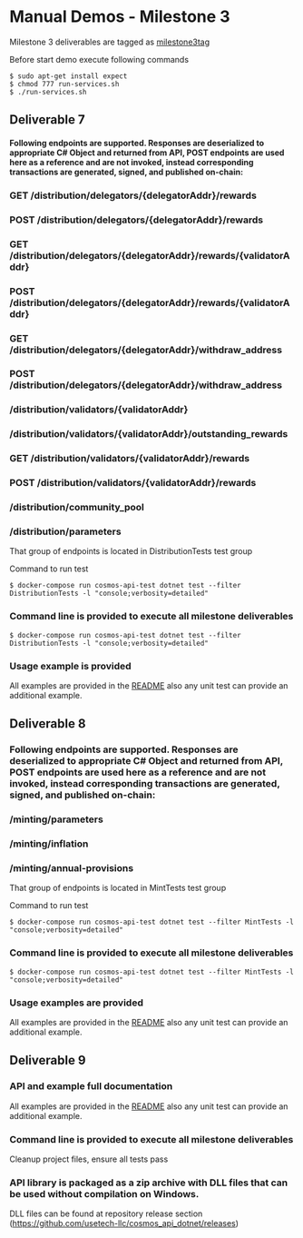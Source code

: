 # Manual Demos - Milestone 3

Milestone 3 deliverables are tagged as [milestone3tag](https://github.com/usetech-llc/cosmos_api_dotnet/tree/milestone1tag)

Before start demo execute following commands
```
$ sudo apt-get install expect
$ chmod 777 run-services.sh
$ ./run-services.sh
```


## Deliverable 7

#### Following endpoints are supported. Responses are deserialized to appropriate C# Object and returned from API, POST endpoints are used here as a reference and are not invoked, instead corresponding transactions are generated, signed, and published on-chain:

### GET /distribution/delegators/{delegatorAddr}/rewards
### POST /distribution/delegators/{delegatorAddr}/rewards
### GET /distribution/delegators/{delegatorAddr}/rewards/{validatorAddr}
### POST /distribution/delegators/{delegatorAddr}/rewards/{validatorAddr}
### GET /distribution/delegators/{delegatorAddr}/withdraw_address
### POST /distribution/delegators/{delegatorAddr}/withdraw_address
### /distribution/validators/{validatorAddr}
### /distribution/validators/{validatorAddr}/outstanding_rewards
### GET /distribution/validators/{validatorAddr}/rewards
### POST /distribution/validators/{validatorAddr}/rewards
### /distribution/community_pool
### /distribution/parameters

That group of endpoints is located in DistributionTests test group

Command to run test
```
$ docker-compose run cosmos-api-test dotnet test --filter DistributionTests -l "console;verbosity=detailed"
```

### Command line is provided to execute all milestone deliverables

```
$ docker-compose run cosmos-api-test dotnet test --filter DistributionTests -l "console;verbosity=detailed"
```

### Usage example is provided

All examples are provided in the [README](../README.md) also any unit test can provide an additional example.



## Deliverable 8

### Following endpoints are supported. Responses are deserialized to appropriate C# Object and returned from API, POST endpoints are used here as a reference and are not invoked, instead corresponding transactions are generated, signed, and published on-chain:

### /minting/parameters
### /minting/inflation
### /minting/annual-provisions

That group of endpoints is located in MintTests test group

Command to run test
```
$ docker-compose run cosmos-api-test dotnet test --filter MintTests -l "console;verbosity=detailed"
```

### Command line is provided to execute all milestone deliverables

```
$ docker-compose run cosmos-api-test dotnet test --filter MintTests -l "console;verbosity=detailed"
```

### Usage examples are provided

All examples are provided in the [README](../README.md) also any unit test can provide an additional example.



## Deliverable 9

### API and example full documentation

All examples are provided in the [README](../README.md) also any unit test can provide an additional example.

### Command line is provided to execute all milestone deliverables

Cleanup project files, ensure all tests pass

### API library is packaged as a zip archive with DLL files that can be used without compilation on Windows.

DLL files can be found at repository release section (https://github.com/usetech-llc/cosmos_api_dotnet/releases)
